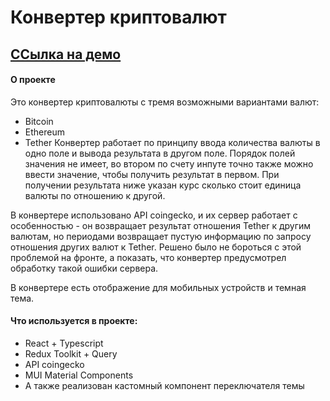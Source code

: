 # Конвертер криптовалют

## [ССылка на демо]()

#### О проекте
Это конвертер криптовалюты с тремя возможными вариантами валют:
- Bitcoin
- Ethereum
- Tether
Конвертер работает по принципу ввода количества валюты в одно поле и вывода результата в другом поле. Порядок полей значения не имеет, во втором по счету инпуте точно также можно ввести значение, чтобы получить результат в первом.
При получении результата ниже указан курс сколько стоит единица валюты по отношению к другой.

В конвертере использовано API coingecko, и их сервер работает с особенностью - он возвращает результат отношения Tether к другим валютам, но периодами возвращает пустую информацию по запросу отношения других валют к Tether. Решено было не бороться с этой проблемой на фронте, а показать, что конвертер предусмотрел обработку такой ошибки сервера.

В конвертере есть отображение для мобильных устройств и темная тема.

#### Что используется в проекте:
- React + Typescript
- Redux Toolkit + Query
- API coingecko
- MUI Material Components
- А также реализован кастомный компонент переключателя темы


